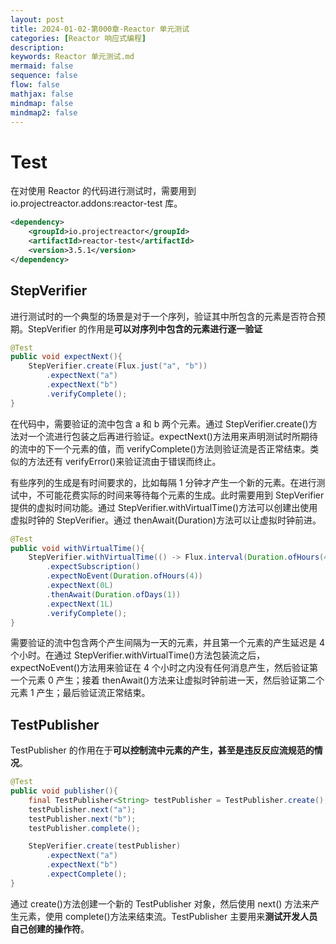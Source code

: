 ```yaml
---
layout: post
title: 2024-01-02-第000章-Reactor 单元测试
categories: [Reactor 响应式编程]
description: 
keywords: Reactor 单元测试.md
mermaid: false
sequence: false
flow: false
mathjax: false
mindmap: false
mindmap2: false
---
```

# Test

在对使用 Reactor 的代码进行测试时，需要用到 io.projectreactor.addons:reactor-test 库。

```xml
<dependency>
    <groupId>io.projectreactor</groupId>
    <artifactId>reactor-test</artifactId>
    <version>3.5.1</version>
</dependency>
```



## StepVerifier

进行测试时的一个典型的场景是对于一个序列，验证其中所包含的元素是否符合预期。StepVerifier 的作用是**可以对序列中包含的元素进行逐一验证**

```java
@Test
public void expectNext(){
    StepVerifier.create(Flux.just("a", "b"))
        .expectNext("a")
        .expectNext("b")
        .verifyComplete();
}
```



在代码中，需要验证的流中包含 a 和 b 两个元素。通过 StepVerifier.create()方法对一个流进行包装之后再进行验证。expectNext()方法用来声明测试时所期待的流中的下一个元素的值，而 verifyComplete()方法则验证流是否正常结束。类似的方法还有 verifyError()来验证流由于错误而终止。



有些序列的生成是有时间要求的，比如每隔 1 分钟才产生一个新的元素。在进行测试中，不可能花费实际的时间来等待每个元素的生成。此时需要用到 StepVerifier 提供的虚拟时间功能。通过 StepVerifier.withVirtualTime()方法可以创建出使用虚拟时钟的 StepVerifier。通过 thenAwait(Duration)方法可以让虚拟时钟前进。

```java
@Test
public void withVirtualTime(){
    StepVerifier.withVirtualTime(() -> Flux.interval(Duration.ofHours(4), Duration.ofDays(1)).take(2))
        .expectSubscription()
        .expectNoEvent(Duration.ofHours(4))
        .expectNext(0L)
        .thenAwait(Duration.ofDays(1))
        .expectNext(1L)
        .verifyComplete();
}
```



需要验证的流中包含两个产生间隔为一天的元素，并且第一个元素的产生延迟是 4 个小时。在通过 StepVerifier.withVirtualTime()方法包装流之后，expectNoEvent()方法用来验证在 4 个小时之内没有任何消息产生，然后验证第一个元素 0 产生；接着 thenAwait()方法来让虚拟时钟前进一天，然后验证第二个元素 1 产生；最后验证流正常结束。



## TestPublisher

TestPublisher 的作用在于**可以控制流中元素的产生，甚至是违反反应流规范的情况**。

```java
@Test
public void publisher(){
    final TestPublisher<String> testPublisher = TestPublisher.create();
    testPublisher.next("a");
    testPublisher.next("b");
    testPublisher.complete();

    StepVerifier.create(testPublisher)
        .expectNext("a")
        .expectNext("b")
        .expectComplete();
}
```



通过 create()方法创建一个新的 TestPublisher 对象，然后使用 next() 方法来产生元素，使用 complete()方法来结束流。TestPublisher 主要用来**测试开发人员自己创建的操作符**。